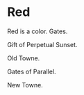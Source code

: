 # Red

Red is a color. Gates.

Gift of Perpetual Sunset.

Old Towne.

Gates of Parallel. 

New Towne.

